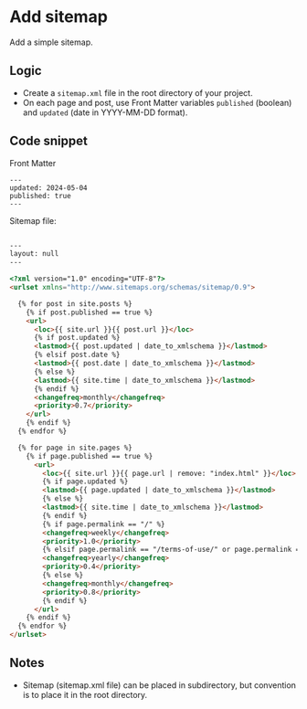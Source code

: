 # Add sitemap

Add a simple sitemap.

## Logic

- Create a `sitemap.xml` file in the root directory of your project.
- On each page and post, use Front Matter variables `published` (boolean) and `updated` (date in YYYY-MM-DD format).

## Code snippet

Front Matter

```Front Matter
---
updated: 2024-05-04
published: true
---
```

Sitemap file:

```HTML

---
layout: null
---

<?xml version="1.0" encoding="UTF-8"?>
<urlset xmlns="http://www.sitemaps.org/schemas/sitemap/0.9">

  {% for post in site.posts %}
    {% if post.published == true %}
    <url>
      <loc>{{ site.url }}{{ post.url }}</loc>
      {% if post.updated %}
      <lastmod>{{ post.updated | date_to_xmlschema }}</lastmod>
      {% elsif post.date %}
      <lastmod>{{ post.date | date_to_xmlschema }}</lastmod>
      {% else %}
      <lastmod>{{ site.time | date_to_xmlschema }}</lastmod>
      {% endif %}
      <changefreq>monthly</changefreq>
      <priority>0.7</priority>
    </url>
    {% endif %}
  {% endfor %}

  {% for page in site.pages %}
    {% if page.published == true %}
      <url>
        <loc>{{ site.url }}{{ page.url | remove: "index.html" }}</loc>
        {% if page.updated %}
        <lastmod>{{ page.updated | date_to_xmlschema }}</lastmod>
        {% else %}
        <lastmod>{{ site.time | date_to_xmlschema }}</lastmod>
        {% endif %}
        {% if page.permalink == "/" %}
        <changefreq>weekly</changefreq>
        <priority>1.0</priority>
        {% elsif page.permalink == "/terms-of-use/" or page.permalink == "/privacy-policy/" %}
        <changefreq>yearly</changefreq>
        <priority>0.4</priority>
        {% else %}
        <changefreq>monthly</changefreq>
        <priority>0.8</priority>
        {% endif %}
      </url>
    {% endif %}
  {% endfor %}
</urlset>

```

## Notes

- Sitemap (sitemap.xml file) can be placed in subdirectory, but convention is to place it in the root directory.
